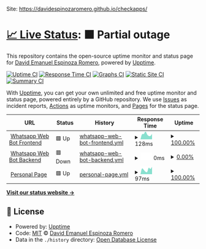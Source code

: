 Site: https://davidespinozaromero.github.io/checkapps/

# [📈 Live Status](https://demo.upptime.js.org): <!--live status--> **🟧 Partial outage**

This repository contains the open-source uptime monitor and status page for [David Emanuel Espinoza Romero](https://davidespinozaromero.github.io/), powered by [Upptime](https://github.com/upptime/upptime).

[![Uptime CI](https://github.com/DavidEspinozaRomero/checkapps/workflows/Uptime%20CI/badge.svg)](https://github.com/DavidEspinozaRomero/checkapps/actions?query=workflow%3A%22Uptime+CI%22)
[![Response Time CI](https://github.com/DavidEspinozaRomero/checkapps/workflows/Response%20Time%20CI/badge.svg)](https://github.com/DavidEspinozaRomero/checkapps/actions?query=workflow%3A%22Response+Time+CI%22)
[![Graphs CI](https://github.com/DavidEspinozaRomero/checkapps/workflows/Graphs%20CI/badge.svg)](https://github.com/DavidEspinozaRomero/checkapps/actions?query=workflow%3A%22Graphs+CI%22)
[![Static Site CI](https://github.com/DavidEspinozaRomero/checkapps/workflows/Static%20Site%20CI/badge.svg)](https://github.com/DavidEspinozaRomero/checkapps/actions?query=workflow%3A%22Static+Site+CI%22)
[![Summary CI](https://github.com/DavidEspinozaRomero/checkapps/workflows/Summary%20CI/badge.svg)](https://github.com/DavidEspinozaRomero/checkapps/actions?query=workflow%3A%22Summary+CI%22)

With [Upptime](https://upptime.js.org), you can get your own unlimited and free uptime monitor and status page, powered entirely by a GitHub repository. We use [Issues](https://github.com/DavidEspinozaRomero/checkapps/issues) as incident reports, [Actions](https://github.com/DavidEspinozaRomero/checkapps/actions) as uptime monitors, and [Pages](https://demo.upptime.js.org) for the status page.

<!--start: status pages-->
<!-- This summary is generated by Upptime (https://github.com/upptime/upptime) -->
<!-- Do not edit this manually, your changes will be overwritten -->
<!-- prettier-ignore -->
| URL | Status | History | Response Time | Uptime |
| --- | ------ | ------- | ------------- | ------ |
| <img alt="" src="https://icons.duckduckgo.com/ip3/wwbot.netlify.app.ico" height="13"> [Whatsapp Web Bot Frontend](https://wwbot.netlify.app) | 🟩 Up | [whatsapp-web-bot-frontend.yml](https://github.com/DavidEspinozaRomero/checkapps/commits/HEAD/history/whatsapp-web-bot-frontend.yml) | <details><summary><img alt="Response time graph" src="./graphs/whatsapp-web-bot-frontend/response-time-week.png" height="20"> 128ms</summary><br><a href="https://DavidEspinozaRomero.github.io/checkapps/history/whatsapp-web-bot-frontend"><img alt="Response time 163" src="https://img.shields.io/endpoint?url=https%3A%2F%2Fraw.githubusercontent.com%2FDavidEspinozaRomero%2Fcheckapps%2FHEAD%2Fapi%2Fwhatsapp-web-bot-frontend%2Fresponse-time.json"></a><br><a href="https://DavidEspinozaRomero.github.io/checkapps/history/whatsapp-web-bot-frontend"><img alt="24-hour response time 136" src="https://img.shields.io/endpoint?url=https%3A%2F%2Fraw.githubusercontent.com%2FDavidEspinozaRomero%2Fcheckapps%2FHEAD%2Fapi%2Fwhatsapp-web-bot-frontend%2Fresponse-time-day.json"></a><br><a href="https://DavidEspinozaRomero.github.io/checkapps/history/whatsapp-web-bot-frontend"><img alt="7-day response time 128" src="https://img.shields.io/endpoint?url=https%3A%2F%2Fraw.githubusercontent.com%2FDavidEspinozaRomero%2Fcheckapps%2FHEAD%2Fapi%2Fwhatsapp-web-bot-frontend%2Fresponse-time-week.json"></a><br><a href="https://DavidEspinozaRomero.github.io/checkapps/history/whatsapp-web-bot-frontend"><img alt="30-day response time 153" src="https://img.shields.io/endpoint?url=https%3A%2F%2Fraw.githubusercontent.com%2FDavidEspinozaRomero%2Fcheckapps%2FHEAD%2Fapi%2Fwhatsapp-web-bot-frontend%2Fresponse-time-month.json"></a><br><a href="https://DavidEspinozaRomero.github.io/checkapps/history/whatsapp-web-bot-frontend"><img alt="1-year response time 163" src="https://img.shields.io/endpoint?url=https%3A%2F%2Fraw.githubusercontent.com%2FDavidEspinozaRomero%2Fcheckapps%2FHEAD%2Fapi%2Fwhatsapp-web-bot-frontend%2Fresponse-time-year.json"></a></details> | <details><summary><a href="https://DavidEspinozaRomero.github.io/checkapps/history/whatsapp-web-bot-frontend">100.00%</a></summary><a href="https://DavidEspinozaRomero.github.io/checkapps/history/whatsapp-web-bot-frontend"><img alt="All-time uptime 100.00%" src="https://img.shields.io/endpoint?url=https%3A%2F%2Fraw.githubusercontent.com%2FDavidEspinozaRomero%2Fcheckapps%2FHEAD%2Fapi%2Fwhatsapp-web-bot-frontend%2Fuptime.json"></a><br><a href="https://DavidEspinozaRomero.github.io/checkapps/history/whatsapp-web-bot-frontend"><img alt="24-hour uptime 100.00%" src="https://img.shields.io/endpoint?url=https%3A%2F%2Fraw.githubusercontent.com%2FDavidEspinozaRomero%2Fcheckapps%2FHEAD%2Fapi%2Fwhatsapp-web-bot-frontend%2Fuptime-day.json"></a><br><a href="https://DavidEspinozaRomero.github.io/checkapps/history/whatsapp-web-bot-frontend"><img alt="7-day uptime 100.00%" src="https://img.shields.io/endpoint?url=https%3A%2F%2Fraw.githubusercontent.com%2FDavidEspinozaRomero%2Fcheckapps%2FHEAD%2Fapi%2Fwhatsapp-web-bot-frontend%2Fuptime-week.json"></a><br><a href="https://DavidEspinozaRomero.github.io/checkapps/history/whatsapp-web-bot-frontend"><img alt="30-day uptime 100.00%" src="https://img.shields.io/endpoint?url=https%3A%2F%2Fraw.githubusercontent.com%2FDavidEspinozaRomero%2Fcheckapps%2FHEAD%2Fapi%2Fwhatsapp-web-bot-frontend%2Fuptime-month.json"></a><br><a href="https://DavidEspinozaRomero.github.io/checkapps/history/whatsapp-web-bot-frontend"><img alt="1-year uptime 100.00%" src="https://img.shields.io/endpoint?url=https%3A%2F%2Fraw.githubusercontent.com%2FDavidEspinozaRomero%2Fcheckapps%2FHEAD%2Fapi%2Fwhatsapp-web-bot-frontend%2Fuptime-year.json"></a></details>
| <img alt="" src="https://icons.duckduckgo.com/ip3/backwawbot.onrender.com.ico" height="13"> [Whatsapp Web Bot Backend](https://backwawbot.onrender.com/seed) | 🟥 Down | [whatsapp-web-bot-backend.yml](https://github.com/DavidEspinozaRomero/checkapps/commits/HEAD/history/whatsapp-web-bot-backend.yml) | <details><summary><img alt="Response time graph" src="./graphs/whatsapp-web-bot-backend/response-time-week.png" height="20"> 0ms</summary><br><a href="https://DavidEspinozaRomero.github.io/checkapps/history/whatsapp-web-bot-backend"><img alt="Response time 1504" src="https://img.shields.io/endpoint?url=https%3A%2F%2Fraw.githubusercontent.com%2FDavidEspinozaRomero%2Fcheckapps%2FHEAD%2Fapi%2Fwhatsapp-web-bot-backend%2Fresponse-time.json"></a><br><a href="https://DavidEspinozaRomero.github.io/checkapps/history/whatsapp-web-bot-backend"><img alt="24-hour response time 0" src="https://img.shields.io/endpoint?url=https%3A%2F%2Fraw.githubusercontent.com%2FDavidEspinozaRomero%2Fcheckapps%2FHEAD%2Fapi%2Fwhatsapp-web-bot-backend%2Fresponse-time-day.json"></a><br><a href="https://DavidEspinozaRomero.github.io/checkapps/history/whatsapp-web-bot-backend"><img alt="7-day response time 0" src="https://img.shields.io/endpoint?url=https%3A%2F%2Fraw.githubusercontent.com%2FDavidEspinozaRomero%2Fcheckapps%2FHEAD%2Fapi%2Fwhatsapp-web-bot-backend%2Fresponse-time-week.json"></a><br><a href="https://DavidEspinozaRomero.github.io/checkapps/history/whatsapp-web-bot-backend"><img alt="30-day response time 1031" src="https://img.shields.io/endpoint?url=https%3A%2F%2Fraw.githubusercontent.com%2FDavidEspinozaRomero%2Fcheckapps%2FHEAD%2Fapi%2Fwhatsapp-web-bot-backend%2Fresponse-time-month.json"></a><br><a href="https://DavidEspinozaRomero.github.io/checkapps/history/whatsapp-web-bot-backend"><img alt="1-year response time 1504" src="https://img.shields.io/endpoint?url=https%3A%2F%2Fraw.githubusercontent.com%2FDavidEspinozaRomero%2Fcheckapps%2FHEAD%2Fapi%2Fwhatsapp-web-bot-backend%2Fresponse-time-year.json"></a></details> | <details><summary><a href="https://DavidEspinozaRomero.github.io/checkapps/history/whatsapp-web-bot-backend">0.00%</a></summary><a href="https://DavidEspinozaRomero.github.io/checkapps/history/whatsapp-web-bot-backend"><img alt="All-time uptime 68.74%" src="https://img.shields.io/endpoint?url=https%3A%2F%2Fraw.githubusercontent.com%2FDavidEspinozaRomero%2Fcheckapps%2FHEAD%2Fapi%2Fwhatsapp-web-bot-backend%2Fuptime.json"></a><br><a href="https://DavidEspinozaRomero.github.io/checkapps/history/whatsapp-web-bot-backend"><img alt="24-hour uptime 0.00%" src="https://img.shields.io/endpoint?url=https%3A%2F%2Fraw.githubusercontent.com%2FDavidEspinozaRomero%2Fcheckapps%2FHEAD%2Fapi%2Fwhatsapp-web-bot-backend%2Fuptime-day.json"></a><br><a href="https://DavidEspinozaRomero.github.io/checkapps/history/whatsapp-web-bot-backend"><img alt="7-day uptime 0.00%" src="https://img.shields.io/endpoint?url=https%3A%2F%2Fraw.githubusercontent.com%2FDavidEspinozaRomero%2Fcheckapps%2FHEAD%2Fapi%2Fwhatsapp-web-bot-backend%2Fuptime-week.json"></a><br><a href="https://DavidEspinozaRomero.github.io/checkapps/history/whatsapp-web-bot-backend"><img alt="30-day uptime 4.73%" src="https://img.shields.io/endpoint?url=https%3A%2F%2Fraw.githubusercontent.com%2FDavidEspinozaRomero%2Fcheckapps%2FHEAD%2Fapi%2Fwhatsapp-web-bot-backend%2Fuptime-month.json"></a><br><a href="https://DavidEspinozaRomero.github.io/checkapps/history/whatsapp-web-bot-backend"><img alt="1-year uptime 68.74%" src="https://img.shields.io/endpoint?url=https%3A%2F%2Fraw.githubusercontent.com%2FDavidEspinozaRomero%2Fcheckapps%2FHEAD%2Fapi%2Fwhatsapp-web-bot-backend%2Fuptime-year.json"></a></details>
| <img alt="" src="https://icons.duckduckgo.com/ip3/davidespinozaromero.github.io.ico" height="13"> [Personal Page](https://davidespinozaromero.github.io) | 🟩 Up | [personal-page.yml](https://github.com/DavidEspinozaRomero/checkapps/commits/HEAD/history/personal-page.yml) | <details><summary><img alt="Response time graph" src="./graphs/personal-page/response-time-week.png" height="20"> 97ms</summary><br><a href="https://DavidEspinozaRomero.github.io/checkapps/history/personal-page"><img alt="Response time 106" src="https://img.shields.io/endpoint?url=https%3A%2F%2Fraw.githubusercontent.com%2FDavidEspinozaRomero%2Fcheckapps%2FHEAD%2Fapi%2Fpersonal-page%2Fresponse-time.json"></a><br><a href="https://DavidEspinozaRomero.github.io/checkapps/history/personal-page"><img alt="24-hour response time 149" src="https://img.shields.io/endpoint?url=https%3A%2F%2Fraw.githubusercontent.com%2FDavidEspinozaRomero%2Fcheckapps%2FHEAD%2Fapi%2Fpersonal-page%2Fresponse-time-day.json"></a><br><a href="https://DavidEspinozaRomero.github.io/checkapps/history/personal-page"><img alt="7-day response time 97" src="https://img.shields.io/endpoint?url=https%3A%2F%2Fraw.githubusercontent.com%2FDavidEspinozaRomero%2Fcheckapps%2FHEAD%2Fapi%2Fpersonal-page%2Fresponse-time-week.json"></a><br><a href="https://DavidEspinozaRomero.github.io/checkapps/history/personal-page"><img alt="30-day response time 105" src="https://img.shields.io/endpoint?url=https%3A%2F%2Fraw.githubusercontent.com%2FDavidEspinozaRomero%2Fcheckapps%2FHEAD%2Fapi%2Fpersonal-page%2Fresponse-time-month.json"></a><br><a href="https://DavidEspinozaRomero.github.io/checkapps/history/personal-page"><img alt="1-year response time 106" src="https://img.shields.io/endpoint?url=https%3A%2F%2Fraw.githubusercontent.com%2FDavidEspinozaRomero%2Fcheckapps%2FHEAD%2Fapi%2Fpersonal-page%2Fresponse-time-year.json"></a></details> | <details><summary><a href="https://DavidEspinozaRomero.github.io/checkapps/history/personal-page">100.00%</a></summary><a href="https://DavidEspinozaRomero.github.io/checkapps/history/personal-page"><img alt="All-time uptime 100.00%" src="https://img.shields.io/endpoint?url=https%3A%2F%2Fraw.githubusercontent.com%2FDavidEspinozaRomero%2Fcheckapps%2FHEAD%2Fapi%2Fpersonal-page%2Fuptime.json"></a><br><a href="https://DavidEspinozaRomero.github.io/checkapps/history/personal-page"><img alt="24-hour uptime 100.00%" src="https://img.shields.io/endpoint?url=https%3A%2F%2Fraw.githubusercontent.com%2FDavidEspinozaRomero%2Fcheckapps%2FHEAD%2Fapi%2Fpersonal-page%2Fuptime-day.json"></a><br><a href="https://DavidEspinozaRomero.github.io/checkapps/history/personal-page"><img alt="7-day uptime 100.00%" src="https://img.shields.io/endpoint?url=https%3A%2F%2Fraw.githubusercontent.com%2FDavidEspinozaRomero%2Fcheckapps%2FHEAD%2Fapi%2Fpersonal-page%2Fuptime-week.json"></a><br><a href="https://DavidEspinozaRomero.github.io/checkapps/history/personal-page"><img alt="30-day uptime 100.00%" src="https://img.shields.io/endpoint?url=https%3A%2F%2Fraw.githubusercontent.com%2FDavidEspinozaRomero%2Fcheckapps%2FHEAD%2Fapi%2Fpersonal-page%2Fuptime-month.json"></a><br><a href="https://DavidEspinozaRomero.github.io/checkapps/history/personal-page"><img alt="1-year uptime 100.00%" src="https://img.shields.io/endpoint?url=https%3A%2F%2Fraw.githubusercontent.com%2FDavidEspinozaRomero%2Fcheckapps%2FHEAD%2Fapi%2Fpersonal-page%2Fuptime-year.json"></a></details>

<!--end: status pages-->

[**Visit our status website →**](https://demo.upptime.js.org)

## 📄 License

- Powered by: [Upptime](https://github.com/upptime/upptime)
- Code: [MIT](./LICENSE) © [David Emanuel Espinoza Romero](https://davidespinozaromero.github.io/)
- Data in the `./history` directory: [Open Database License](https://opendatacommons.org/licenses/odbl/1-0/)
